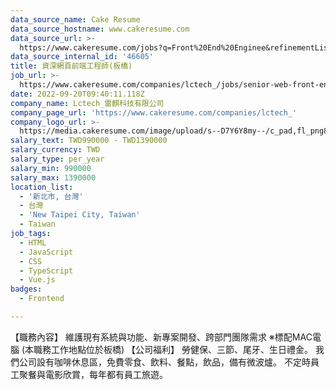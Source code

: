 ```yaml
---
data_source_name: Cake Resume
data_source_hostname: www.cakeresume.com
data_source_url: >-
  https://www.cakeresume.com/jobs?q=Front%20End%20Enginee&refinementList[lang_name][0]=E[…]tech_front-end-development&range[salary_range][min]=1000000
data_source_internal_id: '46605'
title: 資深網頁前端工程師(板橋)
job_url: >-
  https://www.cakeresume.com/companies/lctech_/jobs/senior-web-front-end-engineer-banqiao
date: 2022-09-20T09:40:11.118Z
company_name: Lctech_雷麒科技有限公司
company_page_url: 'https://www.cakeresume.com/companies/lctech_'
company_logo_url: >-
  https://media.cakeresume.com/image/upload/s--D7Y6Y8my--/c_pad,fl_png8,h_200,w_200/v1663819742/yuxmtqbywutydc30dctn.png
salary_text: TWD990000 - TWD1390000
salary_currency: TWD
salary_type: per_year
salary_min: 990000
salary_max: 1390000
location_list:
  - '新北市, 台灣'
  - 台灣
  - 'New Taipei City, Taiwan'
  - Taiwan
job_tags:
  - HTML
  - JavaScript
  - CSS
  - TypeScript
  - Vue.js
badges:
  - Frontend

---
```


【職務內容】 維護現有系統與功能、新專案開發、跨部門團隊需求 ※標配MAC電腦 (本職務工作地點位於板橋) 【公司福利】 勞健保、三節、尾牙、生日禮金。 我們公司設有咖啡休息區，免費零食、飲料、餐點，飲品，備有微波爐。 不定時員工聚餐與電影欣賞，每年都有員工旅遊。